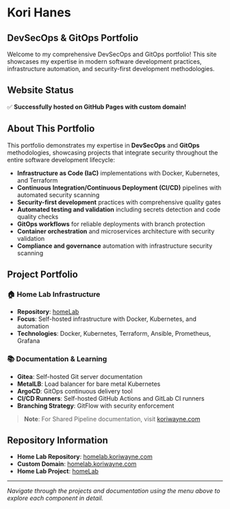 # Kori Hanes
## DevSecOps & GitOps Portfolio

Welcome to my comprehensive DevSecOps and GitOps portfolio! This site showcases my expertise in modern software development practices, infrastructure automation, and security-first development methodologies.

## Website Status
✅ **Successfully hosted on GitHub Pages with custom domain!**

## About This Portfolio

This portfolio demonstrates my expertise in **DevSecOps** and **GitOps** methodologies, showcasing projects that integrate security throughout the entire software development lifecycle:

- **Infrastructure as Code (IaC)** implementations with Docker, Kubernetes, and Terraform
- **Continuous Integration/Continuous Deployment (CI/CD)** pipelines with automated security scanning
- **Security-first development** practices with comprehensive quality gates
- **Automated testing and validation** including secrets detection and code quality checks
- **GitOps workflows** for reliable deployments with branch protection
- **Container orchestration** and microservices architecture with security validation
- **Compliance and governance** automation with infrastructure security scanning

## Project Portfolio

### 🏠 **Home Lab Infrastructure**
- **Repository**: [homeLab](https://github.com/KurhyWns/homeLab)
- **Focus**: Self-hosted infrastructure with Docker, Kubernetes, and automation
- **Technologies**: Docker, Kubernetes, Terraform, Ansible, Prometheus, Grafana

### 📚 **Documentation & Learning**
- **Gitea**: Self-hosted Git server documentation
- **MetalLB**: Load balancer for bare metal Kubernetes
- **ArgoCD**: GitOps continuous delivery tool
- **CI/CD Runners**: Self-hosted GitHub Actions and GitLab CI runners
- **Branching Strategy**: GitFlow with security enforcement

> **Note**: For Shared Pipeline documentation, visit [koriwayne.com](https://www.koriwayne.com)

## Repository Information
- **Home Lab Repository**: [homelab.koriwayne.com](https://github.com/KurhyWns/homelab.koriwayne.com)
- **Custom Domain**: [homelab.koriwayne.com](https://www.homelab.koriwayne.com)
- **Home Lab Project**: [homeLab](https://github.com/KurhyWns/homeLab)

---

*Navigate through the projects and documentation using the menu above to explore each component in detail.*
